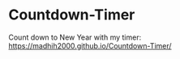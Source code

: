 # Countdown-Timer

Count down to New Year with my timer: https://madhih2000.github.io/Countdown-Timer/
